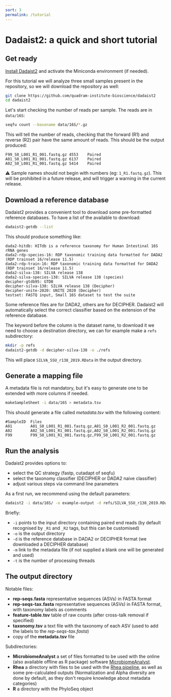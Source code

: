 ```yaml
---
sort: 3
permalink: /tutorial
---
```


# Dadaist2: a quick and short tutorial

## Get ready

[Install Dadaist2](/installation) and activate the Miniconda environment (if needed).

For this tutorial we will analyze three small samples present in the repository, so
we will download the repository as well:

```bash
git clone https://github.com/quadram-institute-bioscience/dadaist2
cd dadaist2
```

Let's start checking the number of reads per sample. The reads are in `data/16S`:

```bash
seqfu count --basename data/16S/*.gz
```

This will tell the number of reads, checking that the forward (R1) and reverse (R2)
pair have the same amount of reads. This should be the output produced:

```
F99_S0_L001_R1_001.fastq.gz	4553	Paired
A01_S0_L001_R1_001.fastq.gz	6137	Paired
A02_S0_L001_R1_001.fastq.gz	5414	Paired
```

:warning: Sample names should not begin with numbers (eg: `1_R1.fastq.gz`). This will be
prohibited in a future release, and will trigger a warning in the current release.

## Download a reference database

Dadaist2 provides a convenient tool to download some pre-formatted reference databases.
To have a list of the available to download:
```bash
dadaist2-getdb --list
```

This should produce something like:
```text
dada2-hitdb: HITdb is a reference taxonomy for Human Intestinal 16S rRNA genes
dada2-rdp-species-16: RDP taxonomic training data formatted for DADA2 (RDP trainset 16/release 11.5)
dada2-rdp-train-16: RDP taxonomic training data formatted for DADA2 (RDP trainset 16/release 11.5)
dada2-silva-138: SILVA release 138
dada2-silva-species-138: SILVA release 138 (species)
decipher-gtdb95: GTDB
decipher-silva-138: SILVA release 138 (Decipher)
decipher-unite-2020: UNITE 2020 (Decipher)
testset: FASTQ input, Small 16S dataset to test the suite
```
Some reference files are for DADA2, others are for DECIPHER. Dadaist2 will automatically select the 
correct classifier based on the extension of the reference database.

The keyword before the column is the dataset name, to download it we need to choose a destination directory,
we can for example make a `refs` subdirectory:

```bash
mkdir -p refs
dadaist2-getdb -d decipher-silva-138 -o ./refs
```

This will place `SILVA_SSU_r138_2019.RData` in the output directory.

## Generate a mapping file

A metadata file is not mandatory, but it's easy to generate one to be extended with more columns if needed.

```bash
makeSampleSheet -i data/16S > metadata.tsv
```
This should generate a file called _metadata.tsv_ with the following content:
```text
#SampleID  Files
A01        A01_S0_L001_R1_001.fastq.gz,A01_S0_L001_R2_001.fastq.gz
A02        A02_S0_L001_R1_001.fastq.gz,A02_S0_L001_R2_001.fastq.gz
F99        F99_S0_L001_R1_001.fastq.gz,F99_S0_L001_R2_001.fastq.gz
```

## Run the analysis

Dadaist2 provides options to:
* select the QC strategy (fastp, cutadapt of seqfu)
* select the taxonomy classifier (DECIPHER or DADA2 naive classifier)
* adjust various steps via command line parameters


As a first run, we recommend using the default parameters:
```bash
dadaist2 -i data/16S/ -o example-output -d refs/SILVA_SSU_r138_2019.RData -t 8 -m metadata.tsv
```

Briefly:
* `-i` points to the input directory containing paired end reads (by default recognised by `_R1` and `_R2` tags, but this can be customised)
* `-o` is the output directory
* `-d` is the reference database in DADA2 or DECIPHER format (we downloaded a DECIPHER database)
* `-m` link to the metadata file (if not supplied a blank one will be generated and used)
* `-t` is the number of processing threads

## The output directory

Notable files:
* **rep-seqs.fasta** representative sequences (ASVs) in FASTA format
* **rep-seqs-tax.fasta** representative sequences (ASVs) in FASTA format, with taxonomy labels as comments
* **feature-table.tsv** table of raw counts (after cross-talk removal if specified)
* **taxonomy.tsv** a text file with the taxonomy of each ASV (used to add the labels to the _rep-seqs-tax.fasta_)
* copy of the **metadata.tsv** file

Subdirectories:
* **MicrobiomeAnalyst** a set of files formatted to be used with the online (also available offline as R package) software [MicrobiomeAnalyst](https://www.microbiomeanalyst.ca/MicrobiomeAnalyst/upload/OtuUploadView.xhtml).
* **Rhea** a directory with files to be used with the [Rhea pipeline](https://lagkouvardos.github.io/Rhea/), as well as some pre-calculated outputs (Normalization and Alpha diversity are done by default, as they don't require knowledge about metadata categories) 
* **R** a directory with the PhyloSeq object
